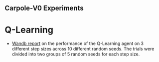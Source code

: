 ## Carpole-V0 Experiments

# Q-Learning

* [Wandb report](https://wandb.ai/tataganesh/RL-Learning-gym_experiments_cartpole-v0/sweeps/zz0td6qh/overview?workspace=user-tataganesh) on the performance of the Q-Learning agent on 3 different step sizes across 10 different random seeds. The trials were divided into two groups of 5 random seeds for each step size. 
